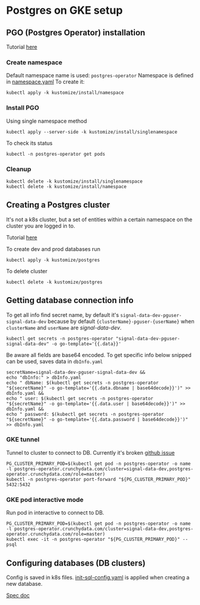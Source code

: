 # Postgres on GKE setup

## PGO (Postgres Operator) installation

Tutorial [here](https://access.crunchydata.com/documentation/postgres-operator/latest/installation/kustomize)

### Create namespace
Default namespace name is used: `postgres-operator`
Namespace is defined in [namespace.yaml](./kustomize/install/namespace/namespace.yaml)
To create it:

	kubectl apply -k kustomize/install/namespace

### Install PGO

Using single namespace method

	kubectl apply --server-side -k kustomize/install/singlenamespace

To check its status

	kubectl -n postgres-operator get pods

### Cleanup

	kubectl delete -k kustomize/install/singlenamespace
	kubectl delete -k kustomize/install/namespace

## Creating a Postgres cluster

It's not a k8s cluster, but a set of entities within a certain namespace on the cluster you are logged in to.

Tutorial [here](https://access.crunchydata.com/documentation/postgres-operator/latest/tutorials/basic-setup/create-cluster)

To create dev and prod databases run

	kubectl apply -k kustomize/postgres

To delete cluster

	kubectl delete -k kustomize/postgres

## Getting database connection info

To get all info find secret name, by default it's `signal-data-dev-pguser-signal-data-dev` because by default `{clusterName}-pguser-{userName}` when `clusterName` and `userName` are *signal-data-dev*.

	kubectl get secrets -n postgres-operator "signal-data-dev-pguser-signal-data-dev" -o go-template='{{.data}}'

Be aware all fields are base64 encoded.
To get specific info below snipped can be used, saves data in `dbInfo.yaml`

	secretName=signal-data-dev-pguser-signal-data-dev &&
    echo "dbInfo:" > dbInfo.yaml
	echo " dbName: $(kubectl get secrets -n postgres-operator "${secretName}" -o go-template='{{.data.dbname | base64decode}}')" >> dbInfo.yaml &&
    echo " user: $(kubectl get secrets -n postgres-operator "${secretName}" -o go-template='{{.data.user | base64decode}}')" >> dbInfo.yaml &&
    echo " password: $(kubectl get secrets -n postgres-operator "${secretName}" -o go-template='{{.data.password | base64decode}}')" >> dbInfo.yaml

### GKE tunnel

Tunnel to cluster to connect to DB. Currently it's broken [github issue](https://github.com/kubernetes/kubectl/issues/1169)


	PG_CLUSTER_PRIMARY_POD=$(kubectl get pod -n postgres-operator -o name -l postgres-operator.crunchydata.com/cluster=signal-data-dev,postgres-operator.crunchydata.com/role=master)
	kubectl -n postgres-operator port-forward "${PG_CLUSTER_PRIMARY_POD}" 5432:5432

### GKE pod interactive mode

Run pod in interactive to connect to DB.

	PG_CLUSTER_PRIMARY_POD=$(kubectl get pod -n postgres-operator -o name -l postgres-operator.crunchydata.com/cluster=signal-data-dev,postgres-operator.crunchydata.com/role=master)
	kubectl exec -it -n postgres-operator "${PG_CLUSTER_PRIMARY_POD}" -- psql

## Configuring databases (DB clusters)

Config is saved in k8s files. [init-sql-config.yaml](./kustomize/postgres/init-sql-config.yaml) is applied when creating a new database.

[Spec doc](https://access.crunchydata.com/documentation/postgres-operator/latest/references/crd/postgrescluster)
